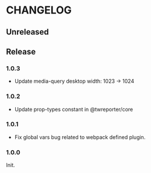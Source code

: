 # CHANGELOG

## Unreleased

## Release

### 1.0.3

- Update media-query desktop width: 1023 -> 1024

### 1.0.2

- Update prop-types constant in @twreporter/core

### 1.0.1

- Fix global vars bug related to webpack defined plugin.

### 1.0.0

Init.
